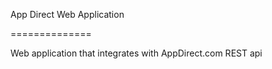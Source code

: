 App Direct Web Application

==============

Web application that integrates with AppDirect.com REST api
